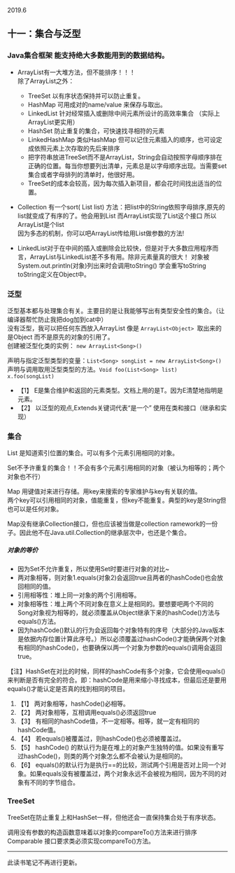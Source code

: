 2019.6
## 十一：集合与泛型
### Java集合框架 能支持绝大多数能用到的数据结构。

- ArrayList有一大堆方法，但不能排序！！！	  
除了ArrayList之外：  
    - TreeSet 以有序状态保持并可以防止重复。  
    - HashMap 可用成对的name/value 来保存与取出。  
    - LinkedList 针对经常插入或删除中间元素所设计的高效率集合 （实际上ArrayList更实用）  
    - HashSet 防止重复的集合，可快速找寻相符的元素  
    - LinkedHashMap 类似HashMap 但可以记住元素插入的顺序，也可设定成依照元素上次存取的先后来排序  
    - 把字符串放进TreeSet而不是ArrayList，String会自动按照字母顺序排在正确的位置。每当你想要列出清单，元素总是以字母顺序出现。当需要set集合或者字母排列的清单时，他很好用。  
    - TreeSet的成本会较高，因为每次插入新项目，都会花时间找出适当的位置。  

- Collection 有一个sort( List list) 方法：把list中的String依照字母排序,原先的list就变成了有序的了。他会用到List 而ArrayList实现了List这个接口 所以ArrayList是个list  
因为多态的机制，你可以吧ArrayList传给用List做参数的方法!

- LinkedList对于在中间的插入或删除会比较快，但是对于大多数应用程序而言，ArrayList与LinkedList差不多有用。除非元素量真的很大！
对象被System.out.println(对象)列出来时会调用toString() 学会重写toString toString定义在Object中。

### 泛型
泛型基本都与处理集合有关。主要目的是让我能够写出有类型安全性的集合。（让编译器帮忙防止我把dog加到cat中）  
没有泛型，我可以把任何东西放入ArrayList 像是  `ArrayList<Object> `取出来的是Object 而不是原先的对象的引用了。  
	创建被泛型化类的实例： `new ArrayList<Song>() `

声明与指定泛型类型的变量：`List<Song> songList = new ArrayList<Song>()`   
声明与调用取用泛型类型的方法。`Void foo(List<Song> list)  x.foo(songList)  `
- 【1】	E是集合维护和返回的元素类型。文档上用的是T。因为E清楚地指明是元素。
- 【2】	以泛型的观点,Extends关键词代表“是一个” 使用在类和接口（继承和实现）

### 集合
List 是知道索引位置的集合。可以有多个元素引用相同的对象。   

Set不予许重复的集合！！不会有多个元素引用相同的对象（被认为相等的；两个对象也不行）

Map 用键值对来进行存储。用key来搜索的专家维护与key有关联的值。  
两个key可以引用相同的对象，值能重复，但key不能重复。典型的key是String但也可以是任何对象。

Map没有继承Collection接口，但也应该被当做是collection ramework的一份子。因此他不在Java.util.Collection的继承层次中，也还是个集合。

##### 对象的等价  
- 因为Set不允许重复，所以使用Set时要进行对象的对比~  
- 两对象相等，则对象1.equals(对象2)会返回true且两者的hashCode()也会放回相同的值。
- 引用相等性：堆上同一对象的两个引用相等。
- 对象相等性：堆上两个不同对象在意义上是相同的。要想要吧两个不同的Song对象视为相等的，就必须覆盖从Object继承下来的hashCode()方法与equals()方法。
- 因为hashCode()默认的行为会返回每个对象特有的序号（大部分的Java版本是依据内存位置计算此序号。）所以必须覆盖过hashCode()才能确保两个对象有相同的hashCode()，也要确保以两一个对象为参数的equals()调用会返回true。

【注】HashSet在对比的时候，同样的hashCode有多个对象，它会使用equals()来判断是否有完全的符合。即：hashCode是用来缩小寻找成本，但最后还是要用equals()才能认定是否真的找到相同的项目。
1. 【1】	两对象相等，hashCode()必相等。
1. 【2】	两对象相等，互相调用equals()必须返回true
1. 【3】	有相同的hashCode值，不一定相等。相等，就一定有相同的hashCode值。
1. 【4】	若equals()被覆盖过，则hashCode()也必须被覆盖过。
1. 【5】	hashCode() 的默认行为是在堆上的对象产生独特的值。如果没有重写过hashCode()，则类的两个对象怎么都不会被认为是相同的。
1. 【6】	equals()的默认行为是执行==的比较，测试两个引用是否对上同一个对象。如果equals没有被覆盖过，两个对象永远不会被视为相同，因为不同的对象有不同的字节组合。

### TreeSet
TreeSet在防止重复上和HashSet一样，但他还会一直保持集合处于有序状态。  
 
调用没有参数的构造函数意味着以对象的compareTo()方法来进行排序  
Comparable 接口要求类必须实现compareTo()方法。  

---
此读书笔记不再进行更新。